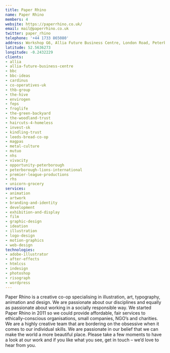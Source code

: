```yaml
---
title: Paper Rhino
name: Paper Rhino
members: 4
website: https://paperrhino.co.uk/
email: mail@paperrhino.co.uk
twitter: paper_rhino
telephone: '+44 1733 865080'
address: Workshop G6, Allia Future Business Centre, London Road, Peterborough, PE2 8AN
latitude: 52.5636273
longitude: -0.2432229
clients:
- allia
- allia-future-business-centre
- bbc
- bbc-ideas
- cardinus
- co-operatives-uk
- thb-group
- the-hive
- envirogen
- feps
- froglife
- the-green-backyard
- the-woodland-trust
- haircuts-4-homeless
- invest-sk
- kindling-trust
- leeds-bread-co-op
- magpas
- metal-culture
- mutuo
- nhs
- vivacity
- opportunity-peterborough
- peterborough-lions-international
- premier-league-productions
- rhs
- unicorn-grocery
services:
- animation
- artwork
- branding-and-identity
- development
- exhibition-and-display
- film
- graphic-design
- ideation
- illustration
- logo-design
- motion-graphics
- web-design
technologies:
- adobe-illustrator
- after-effects
- htmlcss
- indesign
- photoshop
- risograph
- wordpress
---
```


Paper Rhino is a creative co-op specialising in illustration, art, typography, animation and design. We are passionate about our disciplines and equally as passionate about working in a socially responsible way. We started Paper Rhino in 2011 so we could provide affordable, fair services to ethically-conscious organisations, small companies, NGO’s and charities. We are a highly creative team that are bordering on the obsessive when it comes to our individual skills. We are passionate in our belief that we can make the world a more beautiful place. Please take a few moments to have a look at our work and if you like what you see, get in touch – we’d love to hear from you.
